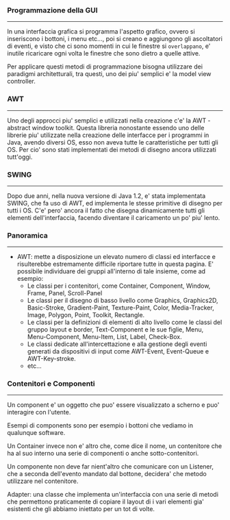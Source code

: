 ### Programmazione della GUI
---
In una interfaccia grafica si programma l'aspetto grafico, ovvero si inseriscono i bottoni, i menu etc..., poi si creano e aggiungono gli ascoltatori di eventi, e visto che ci sono momenti in cui le finestre si `overlappano`, e' inutile ricaricare ogni volta le finestre che sono dietro a quelle attive. 

Per applicare questi metodi di programmazione bisogna utilizzare dei paradigmi architetturali, tra questi, uno dei piu' semplici e' la model view controller.
### AWT
---
Uno degli approcci piu' semplici e utilizzati nella creazione c'e' la AWT - abstract window toolkit. Questa libreria nonostante essendo uno delle librerie piu' utilizzate nella creazione delle interfacce per i programmi in Java, avendo diversi OS, esso non aveva tutte le caratteristiche per tutti gli OS. Per cio' sono stati implementati dei metodi di disegno ancora utilizzati tutt'oggi.
### SWING
---
Dopo due anni, nella nuova versione di Java 1.2, e' stata implementata SWING, che fa uso di AWT, ed implementa le stesse primitive di disegno per tutti i OS. C'e' pero' ancora il fatto che disegna dinamicamente tutti gli elementi dell'interfaccia, facendo diventare il caricamento un po' piu' lento.
### Panoramica
---
- AWT: mette a disposizione un elevato numero di classi ed interfacce e risulterebbe estremamente difficile riportare tutte in questa pagina. E' possibile individuare dei gruppi all'interno di tale insieme, come ad esempio:
	- Le classi per i contenitori, come Container, Component, Window, Frame, Panel, Scroll-Panel
	- Le classi per il disegno di basso livello come Graphics, Graphics2D, Basic-Stroke, Gradient-Paint, Texture-Paint, Color, Media-Tracker, Image, Polygon, Point, Toolkit, Rectangle.	
	- Le classi per la definizioni di elementi di alto livello come le classi del gruppo layout e border, Text-Component e le sue figlie, Menu, Menu-Component, Menu-Item, List, Label, Check-Box.		
	- Le classi dedicate all'intercettazione e alla gestione degli eventi generati da dispositivi di input come AWT-Event, Event-Queue e AWT-Key-stroke.
	- etc...
### Contenitori e Componenti
---
Un component e' un oggetto che puo' essere visualizzato a scherno e puo' interagire con l'utente.

Esempi di components sono per esempio i bottoni che vediamo in qualunque software.

Un Container invece non e' altro che, come dice il nome, un contenitore che ha al suo interno una serie di componenti o anche sotto-contenitori.

Un componente non deve far nient'altro che comunicare con un Listener, che a seconda dell'evento mandato dal bottone, decidera' che metodo utilizzare nel contenitore.

Adapter: una classe che implementa un'interfaccia con una serie di metodi che permettono praticamente di copiare il layout di i vari elementi gia' esistenti che gli abbiamo iniettato per un tot di volte.
